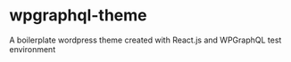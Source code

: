# wpgraphql-theme
A boilerplate wordpress theme created with React.js and WPGraphQL test environment
